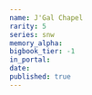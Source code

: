 ```yaml
---
name: J'Gal Chapel
rarity: 5
series: snw
memory_alpha:
bigbook_tier: -1
in_portal:
date:
published: true
---
```



